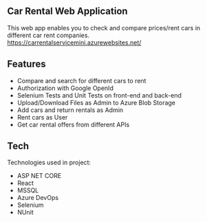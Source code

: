 ## Car Rental Web Application

This web app enables you to check and compare prices/rent cars in different car rent companies.
https://carrentalservicemini.azurewebsites.net/

## Features

- Compare and search for different cars to rent
- Authorization with Google OpenId
- Selenium Tests and Unit Tests on front-end and back-end
- Upload/Download Files as Admin to Azure Blob Storage
- Add cars and return rentals as Admin
- Rent cars as User
- Get car rental offers from different APIs

## Tech

Technologies used in project:

- ASP NET CORE
- React
- MSSQL
- Azure DevOps
- Selenium
- NUnit



